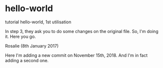 # hello-world
tutorial hello-world, 1st utilisation

In step 3, they ask you to do some changes on the original file. So, I'm doing it.
Here you go.

Rosalie (8th January 2017)

Here I'm adding a new commit on November 15th, 2018.
And I'm in fact adding a second one.
